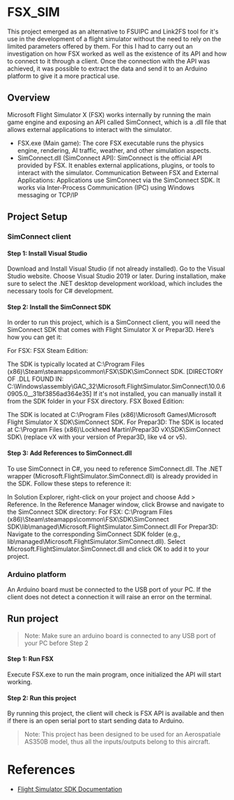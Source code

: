 # FSX_SIM

This project emerged as an alternative to FSUIPC and Link2FS tool for it's use in the development of a flight simulator without the need to rely on the limited parameters offered by them.
For this I had to carry out an investigation on how FSX worked as well as the existence of its API and how to connect to it through a client. Once the connection with the API was achieved, it was possible to extract the data and send it to an Arduino platform to give it a more practical use.

## Overview
Microsoft Flight Simulator X (FSX) works internally by running the main game engine and exposing an API called SimConnect, which is a .dll file that allows external applications to interact with the simulator.
- FSX.exe (Main game): The core FSX executable runs the physics engine, rendering, AI traffic, weather, and other simulation aspects.
- SimConnect.dll (SimConnect API): SimConnect is the official API provided by FSX. It enables external applications, plugins, or tools to interact with the simulator.
Communication Between FSX and External Applications: Applications use SimConnect via the SimConnect SDK. It works via Inter-Process Communication (IPC) using Windows messaging or TCP/IP

## Project Setup

### SimConnect client

#### Step 1: Install Visual Studio
Download and Install Visual Studio (if not already installed).
Go to the Visual Studio website.
Choose Visual Studio 2019 or later.
During installation, make sure to select the .NET desktop development workload, which includes the necessary tools for C# development.

#### Step 2: Install the SimConnect SDK
In order to run this project, which is a SimConnect client, you will need the SimConnect SDK that comes with Flight Simulator X or Prepar3D. Here’s how you can get it:

For FSX:
FSX Steam Edition:

The SDK is typically located at C:\Program Files (x86)\Steam\steamapps\common\FSX\SDK\SimConnect SDK\.
[DIRECTORY OF .DLL FOUND IN: C:\Windows\assembly\GAC_32\Microsoft.FlightSimulator.SimConnect\10.0.60905.0__31bf3856ad364e35]
If it's not installed, you can manually install it from the SDK folder in your FSX directory.
FSX Boxed Edition:

The SDK is located at C:\Program Files (x86)\Microsoft Games\Microsoft Flight Simulator X SDK\SimConnect SDK\.
For Prepar3D:
The SDK is located at C:\Program Files (x86)\Lockheed Martin\Prepar3D vX\SDK\SimConnect SDK\ (replace vX with your version of Prepar3D, like v4 or v5).

#### Step 3: Add References to SimConnect.dll
To use SimConnect in C#, you need to reference SimConnect.dll. The .NET wrapper (Microsoft.FlightSimulator.SimConnect.dll) is already provided in the SDK. Follow these steps to reference it:

In Solution Explorer, right-click on your project and choose Add > Reference.
In the Reference Manager window, click Browse and navigate to the SimConnect SDK directory:
For FSX: C:\Program Files (x86)\Steam\steamapps\common\FSX\SDK\SimConnect SDK\lib\managed\Microsoft.FlightSimulator.SimConnect.dll
For Prepar3D: Navigate to the corresponding SimConnect SDK folder (e.g., lib\managed\Microsoft.FlightSimulator.SimConnect.dll).
Select Microsoft.FlightSimulator.SimConnect.dll and click OK to add it to your project.

### Arduino platform

An Arduino board must be connected to the USB port of your PC. If the client does not detect a connection it will raise an error on the terminal.

## Run project

> Note: Make sure an arduino board is connected to any USB port of your PC before Step 2

#### Step 1: Run FSX
Execute FSX.exe to run the main program, once initialized the API will start working.

#### Step 2: Run this project
By running this project, the client will check is FSX API is available and then if there is an open serial port to start sending data to Arduino.

> Note: This project has been designed to be used for an Aerospatiale AS350B model, thus all the inputs/outputs belong to this aircraft.


# References
- [Flight Simulator SDK Documentation](https://docs.flightsimulator.com/flighting/html/Programming_Tools/Programming_APIs.htm)

